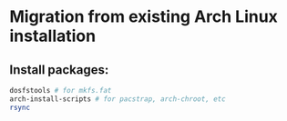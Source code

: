 # Migration from existing Arch Linux installation

## Install packages:

```bash
dosfstools # for mkfs.fat
arch-install-scripts # for pacstrap, arch-chroot, etc
rsync 
```
